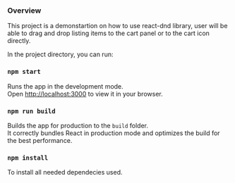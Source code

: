 
### Overview
This project is a demonstartion on how to use react-dnd library, user will be able to drag and drop listing items to the cart panel or to the cart icon directly.


In the project directory, you can run:
### `npm start`

Runs the app in the development mode.\
Open [http://localhost:3000](http://localhost:3000) to view it in your browser.

### `npm run build`
Builds the app for production to the `build` folder.\
It correctly bundles React in production mode and optimizes the build for the best performance.


### `npm install`
To install all needed dependecies used.
